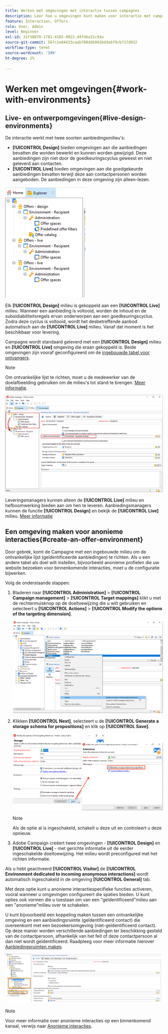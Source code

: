 ```yaml
---
title: Werken met omgevingen met interactie tussen campagnes
description: Leer hoe u omgevingen kunt maken voor interactie met campagnes
feature: Interaction, Offers
role: User, Admin
level: Beginner
exl-id: 31f38870-1781-4185-9022-d4fd6a31c94a
source-git-commit: 567c2e84433caab708ddb9026dda6f9cb717d032
workflow-type: tm+mt
source-wordcount: '399'
ht-degree: 2%

---
```


# Werken met omgevingen{#work-with-environments}

## Live- en ontwerpomgevingen{#live-design-environments}

De interactie werkt met twee soorten aanbiedingsmilieu&#39;s:

* **[!UICONTROL Design]** bieden omgevingen aan die aanbiedingen bevatten die worden bewerkt en kunnen worden gewijzigd. Deze aanbiedingen zijn niet door de goedkeuringscyclus geweest en niet geleverd aan contacten.
* **[!UICONTROL Live]** bieden omgevingen aan die goedgekeurde aanbiedingen bevatten terwijl deze aan contactpersonen worden aangeboden. De aanbiedingen in deze omgeving zijn alleen-lezen.

![](assets/offer_environments_overview_001.png)

Elk **[!UICONTROL Design]** milieu is gekoppeld aan een **[!UICONTROL Live]** milieu. Wanneer een aanbieding is voltooid, worden de inhoud en de subsidiabiliteitsregels ervan onderworpen aan een goedkeuringscyclus. Zodra deze cyclus is voltooid, wordt het desbetreffende aanbod automatisch aan de **[!UICONTROL Live]** milieu. Vanaf dat moment is het beschikbaar voor levering.

Campagne wordt standaard geleverd met een **[!UICONTROL Design]** milieu en **[!UICONTROL Live]** omgeving die eraan gekoppeld is. Beide omgevingen zijn vooraf geconfigureerd om de [ingebouwde tabel voor ontvangers](../dev/datamodel.md#ootb-profiles).

>[!NOTE]
>
>Om ontvankelijke lijst te richten, moet u de medewerker van de doelafbeelding gebruiken om de milieu&#39;s tot stand te brengen. [Meer informatie](#creating-an-offer-environment).

![](assets/offer_environments_overview_002.png)

Leveringsmanagers kunnen alleen de **[!UICONTROL Live]** milieu en hefboomwerking bieden aan om hen te leveren. Aanbiedingsmanagers kunnen de functie **[!UICONTROL Design]** en bekijk de **[!UICONTROL Live]** milieu. [Meer informatie](interaction-operators.md)

## Een omgeving maken voor anonieme interacties{#create-an-offer-environment}

Door gebrek, komt de Campagne met een ingebouwde milieu om de ontvankelijke lijst (geïdentificeerde aanbiedingen) te richten. Als u een andere tabel als doel wilt instellen, bijvoorbeeld anonieme profielen die uw website bezoeken voor binnenkomende interacties, moet u de configuratie bijwerken.

Volg de onderstaande stappen:

1. Bladeren naar **[!UICONTROL Administration]** > **[!UICONTROL Campaign management]** > **[!UICONTROL Target mappings]** klikt u met de rechtermuisknop op de doeltoewijzing die u wilt gebruiken en selecteert u **[!UICONTROL Actions]** > **[!UICONTROL Modify the options of the targeting dimension]**.

   ![](assets/offer_env_anonymous_001.png)

1. Klikken **[!UICONTROL Next]**, selecteert u de **[!UICONTROL Generate a storage schema for propositions]** en klik op **[!UICONTROL Save]**.

   ![](assets/offer_env_anonymous_002.png)

   >[!NOTE]
   >
   >Als de optie al is ingeschakeld, schakelt u deze uit en controleert u deze opnieuw.

1. Adobe Campaign creëert twee omgevingen - **[!UICONTROL Design]** en **[!UICONTROL Live]** - met gerichte informatie uit de eerder ingeschakelde doeltoewijzing. Het milieu wordt preconfigured met het richten informatie.

Als u hebt geactiveerd **[!UICONTROL Visitor]** de **[!UICONTROL Environment dedicated to incoming anonymous interactions]** wordt automatisch ingeschakeld in de omgeving **[!UICONTROL General]** tab.

Met deze optie kunt u anonieme interactiespecifieke functies activeren, vooral wanneer u omgevingen configureert die spaties bieden. U kunt opties ook vormen die u toestaan om van een &quot;geïdentificeerd&quot;milieu aan een &quot;anonieme&quot;milieu over te schakelen.

U kunt bijvoorbeeld een koppeling maken tussen een ontvankelijke omgeving en een aanbiedingsruimte (geïdentificeerd contact) die overeenkomt met een bezoekersomgeving (niet-geïdentificeerd contact). Op deze manier worden verschillende aanbiedingen ter beschikking gesteld van de contactpersoon, afhankelijk van het feit of deze contactpersoon al dan niet wordt geïdentificeerd. Raadpleeg voor meer informatie hierover [Aanbiedingsruimten maken](interaction-offer-spaces.md).

![](assets/offer_env_anonymous_003.png)

>[!NOTE]
>
>Voor meer informatie over anonieme interacties op een binnenkomend kanaal, verwijs naar [Anonieme interacties](anonymous-interactions.md).
